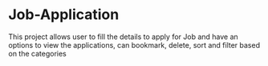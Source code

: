# Job-Application
This project allows user to fill the details to apply for Job and have an options to view the applications, can bookmark, delete, sort and filter based on the categories
